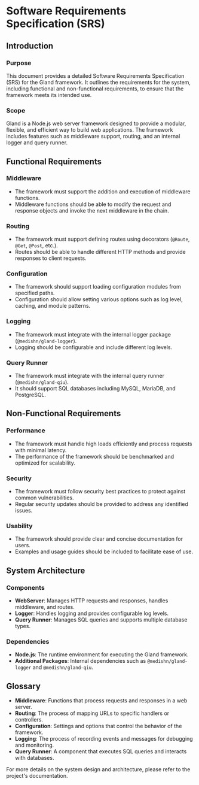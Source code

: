 # Software Requirements Specification (SRS)

## Introduction

### Purpose

This document provides a detailed Software Requirements Specification (SRS) for the Gland framework. It outlines the requirements for the system, including functional and non-functional requirements, to ensure that the framework meets its intended use.

### Scope

Gland is a Node.js web server framework designed to provide a modular, flexible, and efficient way to build web applications. The framework includes features such as middleware support, routing, and an internal logger and query runner.

## Functional Requirements

### Middleware

- The framework must support the addition and execution of middleware functions.
- Middleware functions should be able to modify the request and response objects and invoke the next middleware in the chain.

### Routing

- The framework must support defining routes using decorators (`@Route`, `@Get`, `@Post`, etc.).
- Routes should be able to handle different HTTP methods and provide responses to client requests.

### Configuration

- The framework should support loading configuration modules from specified paths.
- Configuration should allow setting various options such as log level, caching, and module patterns.

### Logging

- The framework must integrate with the internal logger package (`@medishn/gland-logger`).
- Logging should be configurable and include different log levels.

### Query Runner

- The framework must integrate with the internal query runner (`@medishn/gland-qiu`).
- It should support SQL databases including MySQL, MariaDB, and PostgreSQL.

## Non-Functional Requirements

### Performance

- The framework must handle high loads efficiently and process requests with minimal latency.
- The performance of the framework should be benchmarked and optimized for scalability.

### Security

- The framework must follow security best practices to protect against common vulnerabilities.
- Regular security updates should be provided to address any identified issues.

### Usability

- The framework should provide clear and concise documentation for users.
- Examples and usage guides should be included to facilitate ease of use.

## System Architecture

### Components

- **WebServer**: Manages HTTP requests and responses, handles middleware, and routes.
- **Logger**: Handles logging and provides configurable log levels.
- **Query Runner**: Manages SQL queries and supports multiple database types.

### Dependencies

- **Node.js**: The runtime environment for executing the Gland framework.
- **Additional Packages**: Internal dependencies such as `@medishn/gland-logger` and `@medishn/gland-qiu`.

## Glossary

- **Middleware**: Functions that process requests and responses in a web server.
- **Routing**: The process of mapping URLs to specific handlers or controllers.
- **Configuration**: Settings and options that control the behavior of the framework.
- **Logging**: The process of recording events and messages for debugging and monitoring.
- **Query Runner**: A component that executes SQL queries and interacts with databases.

For more details on the system design and architecture, please refer to the project's documentation.